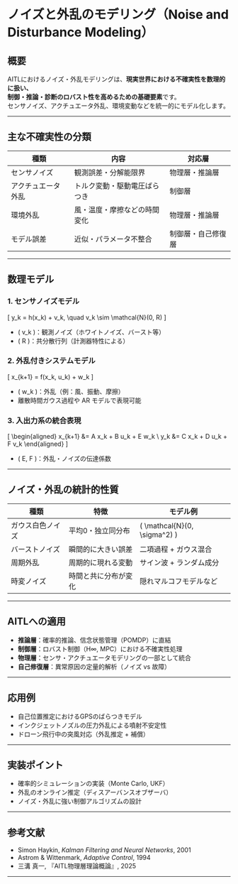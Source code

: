 # ノイズと外乱のモデリング（Noise and Disturbance Modeling）

## 概要

AITLにおけるノイズ・外乱モデリングは、**現実世界における不確実性を数理的に扱い、  
制御・推論・診断のロバスト性を高めるための基礎要素**です。  
センサノイズ、アクチュエータ外乱、環境変動などを統一的にモデル化します。

---

## 主な不確実性の分類

| 種類 | 内容 | 対応層 |
|------|------|--------|
| センサノイズ | 観測誤差・分解能限界 | 物理層・推論層 |
| アクチュエータ外乱 | トルク変動・駆動電圧ばらつき | 制御層 |
| 環境外乱 | 風・温度・摩擦などの時間変化 | 物理層・推論層 |
| モデル誤差 | 近似・パラメータ不整合 | 制御層・自己修復層 |

---

## 数理モデル

### 1. センサノイズモデル

\[
y_k = h(x_k) + v_k, \quad v_k \sim \mathcal{N}(0, R)
\]

- \( v_k \)：観測ノイズ（ホワイトノイズ、バースト等）  
- \( R \)：共分散行列（計測器特性による）

### 2. 外乱付きシステムモデル

\[
x_{k+1} = f(x_k, u_k) + w_k
\]

- \( w_k \)：外乱（例：風、振動、摩擦）  
- 離散時間ガウス過程や AR モデルで表現可能

### 3. 入出力系の統合表現

\[
\begin{aligned}
x_{k+1} &= A x_k + B u_k + E w_k \\
y_k &= C x_k + D u_k + F v_k
\end{aligned}
\]

- \( E, F \)：外乱・ノイズの伝達係数

---

## ノイズ・外乱の統計的性質

| 種類 | 特徴 | モデル例 |
|------|------|----------|
| ガウス白色ノイズ | 平均0・独立同分布 | \( \mathcal{N}(0, \sigma^2) \) |
| バーストノイズ | 瞬間的に大きい誤差 | 二項過程 + ガウス混合 |
| 周期外乱 | 周期的に現れる変動 | サイン波 + ランダム成分 |
| 時変ノイズ | 時間と共に分布が変化 | 隠れマルコフモデルなど |

---

## AITLへの適用

- **推論層**：確率的推論、信念状態管理（POMDP）に直結  
- **制御層**：ロバスト制御（H∞, MPC）における不確実性処理  
- **物理層**：センサ・アクチュエータモデリングの一部として統合  
- **自己修復層**：異常原因の定量的解析（ノイズ vs 故障）

---

## 応用例

- 自己位置推定におけるGPSのばらつきモデル  
- インクジェットノズルの圧力外乱による噴射不安定性  
- ドローン飛行中の突風対応（外乱推定 + 補償）

---

## 実装ポイント

- 確率的シミュレーションの実装（Monte Carlo, UKF）  
- 外乱のオンライン推定（ディスアーバンスオブザーバ）  
- ノイズ・外乱に強い制御アルゴリズムの設計

---

## 参考文献

- Simon Haykin, *Kalman Filtering and Neural Networks*, 2001  
- Astrom & Wittenmark, *Adaptive Control*, 1994  
- 三溝 真一, 『AITL物理層理論概論』, 2025

---
